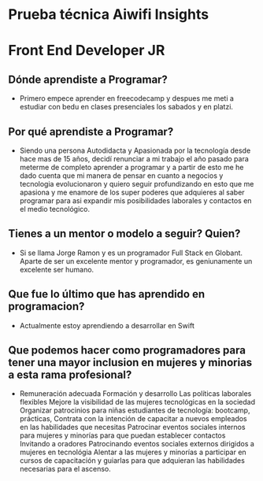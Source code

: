# Prueba técnica Aiwifi Insights
# Front End Developer JR

## Dónde aprendiste a Programar?
- Primero empece aprender en freecodecamp y despues me meti a estudiar con bedu en clases presenciales los sabados y en platzi.

## Por qué aprendiste a Programar?
- Siendo una persona Autodidacta y Apasionada por la tecnología desde hace mas de 15 años, decidí renunciar a mi trabajo el año pasado para meterme de completo aprender a programar y a partir de esto me he dado cuenta que mi manera de pensar en cuanto a negocios y tecnologia evolucionaron y quiero seguir profundizando en esto que me apasiona y me enamore de los super poderes que adquieres al saber programar para asi expandir mis posibilidades laborales y contactos en el medio tecnológico.

## Tienes a un mentor o modelo a seguir? Quien?
- Si se llama Jorge Ramon y es un programador Full Stack en Globant. Aparte de ser un excelente mentor y programador, es geniunamente un excelente ser humano.

## Que fue lo último que has aprendido en programacion?
- Actualmente estoy aprendiendo a desarrollar en Swift 

## Que podemos hacer como programadores para tener una mayor inclusion en mujeres y minorias a esta rama profesional?
- Remuneración adecuada
Formación y desarrollo
Las políticas laborales flexibles
Mejore la visibilidad de las mujeres tecnológicas en la sociedad
Organizar patrocinios para niñas estudiantes de tecnología: bootcamp, prácticas,
Contrata con la intención de capacitar a nuevos empleados en las habilidades que necesitas
Patrocinar eventos sociales internos para mujeres y minorías para que puedan establecer contactos
Invitando a oradores
Patrocinando eventos sociales externos dirigidos a mujeres en tecnológia
Alentar a las mujeres y minorías a participar en cursos de capacitación y guiarlas para que adquieran las habilidades necesarias para el ascenso.




